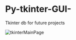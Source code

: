 # Py-tkinter-GUI-
Tkinter db for future projects

![tkinterMainPage](https://user-images.githubusercontent.com/39014985/192557069-2b54ac08-e2f1-4388-b18b-a6f9595280c7.PNG)
